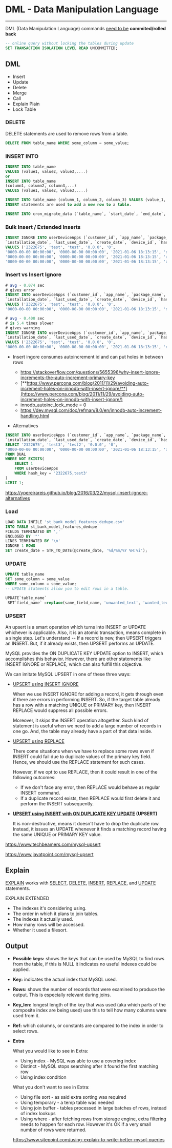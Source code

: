 # DML - Data Manipulation Language

---

DML (Data Manipulation Language) commands [need to be](http://www.dba-oracle.com/t_dml_statements.htm) **commited/rolled back**

```sql
-- online query without locking the tables during update
SET TRANSACTION ISOLATION LEVEL READ UNCOMMITTED;
```

## DML

- Insert
- Update
- Delete
- Merge
- Call
- Explain Plain
- Lock Table

### DELETE

DELETE statements are used to remove rows from a table.

```sql
DELETE FROM table_name WHERE some_column = some_value;
```

### INSERT INTO

```sql
INSERT INTO table_name
VALUES (value1, value2, value3,....)
or
INSERT INTO table_name
(column1, column2, column3,...)
VALUES (value1, value2, value3,....)

INSERT INTO table_name (column_1, column_2, column_3) VALUES (value_1, 'value_2', value_3);
INSERT statements are used to add a new row to a table.

INSERT INTO cron_migrate_data (`table_name`, `start_date`, `end_date`, `s3_file_path`) VALUES ('equifax_raw_response', '2019-10-01 00:00:00', '2019-10-31 23:59:59', 's3-ap-south-1://stashfin-migration-data/rds/');
```

### Bulk Insert / Extended Inserts

```sql
INSERT IGNORE INTO userDeviceApps (`customer_id`, `app_name`, `package_name`, `version_name`, `version_code`,
`installation_date`, `last_used_date`, `create_date`, `device_id`, `hash_key`)
VALUES ('2322675', 'test', 'test', '0.0.0', '0',
'0000-00-00 00:00:00', '0000-00-00 00:00:00', '2021-01-06 18:13:15', 'xxx', '2322675,test4'), ('2322675', 'test', 'test', '0.0.0', '0',
'0000-00-00 00:00:00', '0000-00-00 00:00:00', '2021-01-06 18:13:15', 'xxx', '2322675,test5'), ('2322675', 'test', 'test', '0.0.0', '0',
'0000-00-00 00:00:00', '0000-00-00 00:00:00', '2021-01-06 18:13:15', 'xxx', '2322675,test7');
```

### Insert vs Insert Ignore

```sql
# avg - 0.074 sec
# gives error
INSERT INTO userDeviceApps (`customer_id`, `app_name`, `package_name`, `version_name`, `version_code`,
`installation_date`, `last_used_date`, `create_date`, `device_id`, `hash_key`)
VALUES ('2322675', 'test', 'test', '0.0.0', '0',
'0000-00-00 00:00:00', '0000-00-00 00:00:00', '2021-01-06 18:13:15', 'xxx', '2322675,test');

# avg - 0.400 sec
# is 5.4 times slower
# gives warning
INSERT IGNORE INTO userDeviceApps (`customer_id`, `app_name`, `package_name`, `version_name`, `version_code`,
`installation_date`, `last_used_date`, `create_date`, `device_id`, `hash_key`)
VALUES ('2322675', 'test', 'test', '0.0.0', '0',
'0000-00-00 00:00:00', '0000-00-00 00:00:00', '2021-01-06 18:13:15', 'xxx', '2322675,test');
```

- Insert ingore consumes autoincrement id and can put holes in between rows
  - <https://stackoverflow.com/questions/5655396/why-insert-ignore-increments-the-auto-increment-primary-key>
  - [**https://www.percona.com/blog/2011/11/29/avoiding-auto-increment-holes-on-innodb-with-insert-ignore/**](https://www.percona.com/blog/2011/11/29/avoiding-auto-increment-holes-on-innodb-with-insert-ignore/)
  - innodb_autoinc_lock_mode = 0
  - <https://dev.mysql.com/doc/refman/8.0/en/innodb-auto-increment-handling.html>

- Alternatives

```sql
INSERT INTO userDeviceApps (`customer_id`, `app_name`, `package_name`, `version_name`, `version_code`,
`installation_date`, `last_used_date`, `create_date`, `device_id`, `hash_key`)
SELECT '2322675', 'test3', 'test2', '0.0.0', '0',
'0000-00-00 00:00:00', '0000-00-00 00:00:00', '2021-01-06 18:13:15', 'xxx', '2322675,test3'
FROM DUAL
WHERE NOT EXISTS(
    SELECT 1
    FROM userDeviceApps
    WHERE hash_key = '2322675,test3'
)
LIMIT 1;
```

<https://ypereirareis.github.io/blog/2016/03/22/mysql-insert-ignore-alternatives>

### Load

```sql
LOAD DATA INFILE 'st_bank_model_features_dedupe.csv'
INTO TABLE st_bank_model_features_dedupe
FIELDS TERMINATED BY ','
ENCLOSED BY '"'
LINES TERMINATED BY '\n'
IGNORE 1 ROWS
SET create_date = STR_TO_DATE(@create_date, '%d/%m/%Y %H:%i');
```

### UPDATE

```sql
UPDATE table_name
SET some_column = some_value
WHERE some_column = some_value;
-- UPDATE statments allow you to edit rows in a table.

UPDATE`table_name`
 SET`field_name` =replace(same_field_name, 'unwanted_text', 'wanted_text')
```

### UPSERT

An upsert is a smart operation which turns into INSERT or UPDATE whichever is applicable. Also, it is an atomic transaction, means complete in a single step. Let's understand -- If a record is new, then UPSERT triggers an INSERT. But, if it already exists, then UPSERT performs an UPDATE.

MySQL provides the ON DUPLICATE KEY UPDATE option to INSERT, which accomplishes this behavior. However, there are other statements like INSERT IGNORE or REPLACE, which can also fulfill this objective.

We can imitate MySQL UPSERT in one of these three ways:

- [UPSERT using INSERT IGNORE](https://www.techbeamers.com/mysql-upsert/#upsert-using-insert)

  When we use INSERT IGNORE for adding a record, it gets through even if there are errors in performing INSERT. So, if the target table already has a row with a matching UNIQUE or PRIMARY key, then INSERT REPLACE would suppress all possible errors.

  Moreover, it skips the INSERT operation altogether. Such kind of statement is useful when we need to add a large number of records in one go. And, the table may already have a part of that data inside.

- [UPSERT using REPLACE](https://www.techbeamers.com/mysql-upsert/#upsert-using-replace)

  There come situations when we have to replace some rows even if INSERT could fail due to duplicate values of the primary key field. Hence, we should use the REPLACE statement for such cases.

  However, if we opt to use REPLACE, then it could result in one of the following outcomes:

  - If we don't face any error, then REPLACE would behave as regular INSERT command.
  - If a duplicate record exists, then REPLACE would first delete it and perform the INSERT subsequently.

- **[UPSERT using INSERT with ON DUPLICATE KEY UPDATE](https://www.techbeamers.com/mysql-upsert/#upsert-using-update) (UPSERT)**

  It is non-destructive, means it doesn't have to drop the duplicate row. Instead, it issues an UPDATE whenever it finds a matching record having the same UNIQUE or PRIMARY KEY value.

<https://www.techbeamers.com/mysql-upsert>

<https://www.javatpoint.com/mysql-upsert>

## Explain

[EXPLAIN](https://dev.mysql.com/doc/refman/5.7/en/explain.html) works with [SELECT](https://dev.mysql.com/doc/refman/5.7/en/select.html), [DELETE](https://dev.mysql.com/doc/refman/5.7/en/delete.html), [INSERT](https://dev.mysql.com/doc/refman/5.7/en/insert.html), [REPLACE](https://dev.mysql.com/doc/refman/5.7/en/replace.html), and [UPDATE](https://dev.mysql.com/doc/refman/5.7/en/update.html) statements.

EXPLAIN EXTENDED

- The indexes it's considering using.
- The order in which it plans to join tables.
- The indexes it actually used.
- How many rows will be accessed.
- Whether it used a filesort.

## Output

- **Possible keys:** shows the keys that can be used by MySQL to find rows from the table, if this is NULL it indicates no useful indexes could be applied.
- **Key:** indicates the actual index that MySQL used.
- **Rows:** shows the number of records that were examined to produce the output. This is especially relevant during joins.
- **Key_len:** longest length of the key that was used (aka which parts of the composite index are being used) use this to tell how many columns were used from it.
- **Ref:** which columns, or constants are compared to the index in order to select rows.

- **Extra**

  What you would like to see in Extra:

  - Using index - MySQL was able to use a covering index
  - Distinct - MySQL stops searching after it found the first matching row
  - Using index condition

  What you don't want to see in Extra:

  - Using file sort - as said extra sorting was required
  - Using temporary - a temp table was needed
  - Using join buffer - tables processed in large batches of rows, instead of index lookups
  - Using where - after fetching rows from storage engine, extra filtering needs to happen for each row. However it's OK if a very small number of rows were returned.

  <https://www.sitepoint.com/using-explain-to-write-better-mysql-queries>
